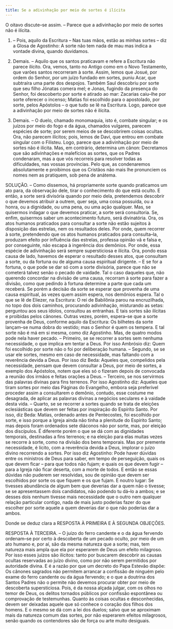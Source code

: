 ```yaml
---
title: Se a adivinhação por meio de sortes é ilícita
---
```


O oitavo discute–se assim. – Parece que a adivinhação por meio de sortes não é ilícita.  

1. – Pois, aquilo da Escritura – Nas tuas mãos, estão as minhas sortes – diz a Glosa de Agostinho: A sorte não tem nada de mau mas indica a vontade divina, quando duvidamos.  

2. Demais. – Aquilo que os santos praticavam e refere a Escritura não parece ilícito. Ora, vemos, tanto no Antigo como em o Novo Testamento, que varões santos recorreram à sorte. Assim, lemos que Josué, por ordem do Senhor, por um juízo fundado em sortes, puniu Acar, que subtraíra uma parte dos despojos. Também Saul descobriu por sorte que seu filho Jónatas comera mel; e Jonas, fugindo da presença do Senhor, foi descoberto por sorte e atirado ao mar: Zacarias caiu–lhe por sorte oferecer o incenso; Matias foi escolhido para o apostolado, por sorte, pelos Apóstolos – o que tudo se lê na Escritura. Logo, parece que a adivinhação por meio de sortes não é ilícita.  

3. Demais. – O duelo, chamado monomaquia, isto é, combate singular; e os juízos por meio do fogo e da água, chamados vulgares, parecem espécies de sorte; por serem meios de se descobrirem coisas ocultas. Ora, não parecem ilícitos; pois, lemos de Davi, que entrou em combate singular com o Filisteu. Logo, parece que a adivinhação por meio de sortes não é ilícita.  Mas, em contrário, determina um cânon: Decretamos que são adivinhações e malefícios as sortes, que os Padres condenaram, mas a que vós recorreis para resolver todas as dificuldades, nas vossas províncias. Pelo que, as condenaremos absolutamente e proibimos que os Cristãos não mais lhe pronunciem os nomes nem as pratiquem, sob pena de anátema.  

SOLUÇÃO. – Como dissemos, há propriamente sorte quando praticamos um ato para, da observação dele, tirar o conhecimento do que está oculto. E então, a sorte será divisória quando por meio dela, pretendemos descobrir o que devemos atribuir a outrem, quer seja, uma coisa possuída, ou a honra, ou a dignidade, ou uma pena, ou uma ação qualquer. Mas, se quisermos indagar o que devemos praticar, a sorte será consultoria. Se, enfim, quisermos saber um acontecimento futuro, será divinatória.  Ora, os atos humanos praticados para consultar a sorte não estão sujeitos à disposição das estrelas, nem os resultados deles. Por onde, quem recorrer à sorte, pretendendo que os atos humanos praticados para consulta–la, produzam efeito por influência das estrelas, professa opinião vã e falsa e, por conseguinte, não escapa à ingerência dos demônios. Por onde, essa espécie de adivinhação será sempre supersticiosa e ilícita.  Ora, pondo essa causa de lado, havemos de esperar o resultado desses atos, que consultam a sorte, ou da fortuna ou de alguma causa espiritual dirigente. – E se for a fortuna, o que pode se dar só com a sorte divisória, parece que não se cometerá talvez senão o pecado de vaidade. Tal o caso daqueles que, não querendo concordar na divisão de uma causa, recorram à sorte para fazer a divisão, como que pedindo à fortuna determine a parte que cada um receberá.  Se porém a decisão da sorte se esperar que provenha de uma causa espiritual, às vezes quem assim espera, nos demônios espera. Tal o que se lê de Eliezer, na Escritura: O rei de Babilônia parou na encruzilhada, no topo dos dois caminhos, procurando adivinhação, misturando as setas: perguntou aos seus ídolos, consultou as entranhas. E tais sortes são ilícitas e proibidas pelos cânones.  Outras vezes, porém, espera–se que a sorte provenha de Deus, conforme aquilo da Escritura: Os bilhetes da sorte lançam–se numa dobra do vestido; mas o Senhor é quem os tempera. E tal sorte não é má em si mesma, como diz Agostinho. Mas, de quatro modos pode nela haver pecado. – Primeiro, se se recorrer a sortes sem nenhuma necessidade, o que implica em tentar a Deus. Por isso Ambrósio diz: Quem foi escolhido por sorte não o foi por deliberação humana. – Segundo, se se usar ele sortes, mesmo em caso de necessidade, mas faltando com a reverência devida a Deus. Por isso diz Beda: Aqueles que, compelidos pela necessidade, pensam que devem consultar a Deus, por meio de sortes, a exemplo dos Apóstolos, notem que eles só o fizeram depois de convocada a reunião dos irmãos e feitas orações a Deus. – Terceiro, se nos servirmos das palavras divinas para fins terrenos. Por isso Agostinho diz: Aqueles que tiram sortes por meio das Páginas do Evangelho, embora seja preferível proceder assim a consultarem o demônio, contudo, esse costume me desagrada, de aplicar as palavras divinas a negócios seculares e à vaidade desta vida. – Quarto, se se recorrer a sortes quando se trata de eleições eclesiásticas que devem ser feitas por inspiração do Espírito Santo. Por isso, diz Beda: Matias, ordenado antes de Pentecostes, foi escolhido por sorte, e isso porque a Igreja ainda não tinha a plenitude do Espírito Santo; mas depois foram ordenados sete diáconos não por sorte, mas, por eleição dos discípulos. É diferente porém o que se dá com as dignidades temporais, destinadas a fins terrenos; e na eleição para elas muitas vezes se recorre à sorte, como na divisão dos bens temporais.  Mas por premente necessidade, é lícito, com a reverência devida a Deus, implorar o juízo divino recorrendo a sortes. Por isso diz Agostinho: Pode haver dúvidas entre os ministros de Deus para saber, em tempo de perseguição, quais os que devem ficar – para que todos não fujam; e quais os que devem fugir – para a Igreja não ficar deserta, com a morte de todos. E então se essas dúvidas não puderem ser resolvidas, sou de opinião que devem ser escolhidos por sorte os que fiquem e os que fujam. E noutro lugar: Se tivesses abundância de algum bem que deverias dar a quem não o tivesse; se se apresentassem dois candidatos, não podendo tu dá–lo a ambos; e se desses dois nenhum tivesse mais necessidade que o outro nem qualquer relação particular contigo, nada de mais justo poderias fazer do que escolher por sorte aquele a quem deverias dar o que não poderias dar a ambos.  

Donde se deduz clara a RESPOSTA À PRIMEIRA E À SEGUNDA OBJEÇÕES.  

RESPOSTA À TERCEIRA. – O juízo do ferro candente e o da água fervendo ordenam–se por certo à descoberta de um pecado oculto, por meio de um ato humano e, por aí, são da mesma natureza que a sorte; mas, tem natureza mais ampla que ela por esperarem de Deus um efeito milagroso. Por isso esses juízos são ilícitos: tanto por buscarem descobrir as causas ocultas reservadas ao juízo divino, como por não serem permitidos por autoridade divina. E é a razão por que um decreto do Papa Estevão dispõe: Os cânones sagrados não permitem arrancar a confissão de ninguém pelo exame do ferro candente ou da água fervendo; e o que a doutrina dos Santos Padres não o permite não devemos procurar obter por meio de descoberta supersticiosa. Pois, é da nossa alçada julgar, com os olhos no temor de Deus, os delitos tornados públicos por confissão espontânea ou comprovação de testemunhas. Quanto às coisas ocultas e desconhecidas, devem ser deixadas aquele que só conhece o coração dos filhos dos homens. E o mesmo se dá com a lei dos duelos; salvo que se aproximam mais da natureza comum das sortes, por não esperarem efeitos milagrosos, senão quando os contendores são de força ou arte muito desiguais.